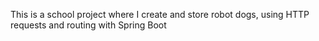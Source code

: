 This is a school project where I create and store robot dogs, using HTTP requests and routing with Spring Boot

